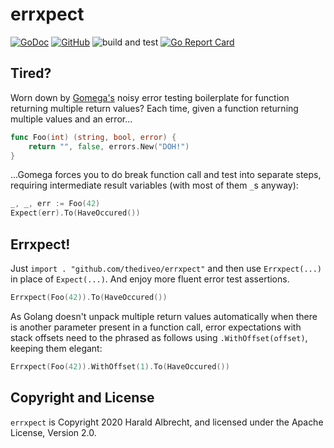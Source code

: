 # errxpect

[![GoDoc](https://godoc.org/github.com/thediveo/errxpect?status.svg)](http://godoc.org/github.com/thediveo/errxpect)
[![GitHub](https://img.shields.io/github/license/thediveo/errxpect)](https://img.shields.io/github/license/thediveo/errxpect)
![build and test](https://github.com/thediveo/errxpect/workflows/build%20and%20test/badge.svg?branch=master)
[![Go Report Card](https://goreportcard.com/badge/github.com/thediveo/errxpect)](https://goreportcard.com/report/github.com/thediveo/errxpect)

## Tired?

Worn down by [Gomega's](https://github.com/onsi/gomega) noisy error testing
boilerplate for function returning multiple return values? Each time, given a
function returning multiple values and an error...

```go
func Foo(int) (string, bool, error) {
    return "", false, errors.New("DOH!")
}
```

...Gomega forces you to do break function call and test into separate steps,
requiring intermediate result variables (with most of them `_`s anyway):

```go
_, _, err := Foo(42)
Expect(err).To(HaveOccured())
```

## Errxpect!

Just `import . "github.com/thediveo/errxpect"` and then use `Errxpect(...)` in
place of `Expect(...)`. And enjoy more fluent error test assertions.

```go
Errxpect(Foo(42)).To(HaveOccured())
```

As Golang doesn't unpack multiple return values automatically when there is
another parameter present in a function call, error expectations with stack
offsets need to the phrased as follows using `.WithOffset(offset)`, keeping them
elegant:

```go
Errxpect(Foo(42)).WithOffset(1).To(HaveOccured())
```

## Copyright and License

`errxpect` is Copyright 2020 Harald Albrecht, and licensed under the Apache
License, Version 2.0.
